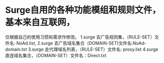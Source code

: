 # Surge自用的各种功能模组和规则文件，基本来自互联网，
仅根据自己的使用习惯和需求作修改。
1.surge 去广告规则集，（RULE-SET）文件名: NoAd.list,
2.surge 去广告域名集合（DOMAIN-SET)文件名:NoAd-domain.txt
3.surge 走代理域名列表，（RULE-SET）文件名: proxy.list
4.surge 直连域名集合，（DOMAIN-SET）文件名：Direct.txt
